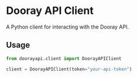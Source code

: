 # Dooray API Client

A Python client for interacting with the Dooray API.

## Usage

```python
from doorayapi.client import DoorayAPIClient

client = DoorayAPIClient(token="your-api-token")
```